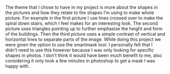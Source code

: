 The theme that I chose to have in my project is more about the shapes in the pictures and how they relate to the shapes I’m using to make whole picture. For example in the first picture I use lines crossed over to make the spiral down stairs, which I feel makes for an interesting look. The second picture uses triangles pointing up to further emphasise the height and form of the buildings. Then the third picture uses a simple contrast of vertical and horizontal lines to separate parts of the image.
While doing this project we were given the option to use the smartmask tool. I personally felt that I didn’t need to use this however because I was only looking for specific shapes in photos. I don’t think it would have been much benefit to me, also considering it only took a few minutes in photoshop to get a mask I was happy with.